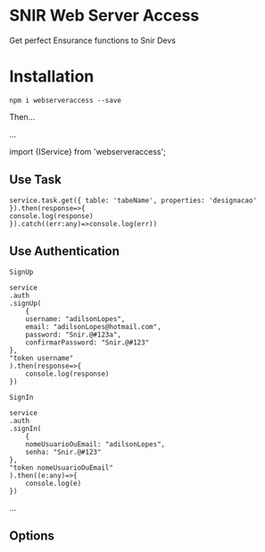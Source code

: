 # SNIR Web Server Access

Get perfect Ensurance functions to Snir Devs

# Installation
`npm i webserveraccess --save`

Then...

...

import {IService} from 'webserveraccess';

## Use Task

    service.task.get({ table: 'tabeName', properties: 'designacao' }).then(response=>{
    console.log(response)
    }).catch((err:any)=>console.log(err))

## Use Authentication
 `SignUp`

    service
    .auth
    .signUp(
        {
        username: "adilsonLopes",
        email: "adilsonLopes@hotmail.com",
        password: "Snir.@#123a",
        confirmarPassword: "Snir.@#123"
    },
    "token username"
    ).then(response=>{
        console.log(response)
    })


 `SignIn`
 
    service
    .auth
    .signIn(
        {
        nomeUsuarioOuEmail: "adilsonLopes",
        senha: "Snir.@#123"
    },
    "token nomeUsuarioOuEmail"
    ).then((e:any)=>{
        console.log(e)
    })
...

## Options
